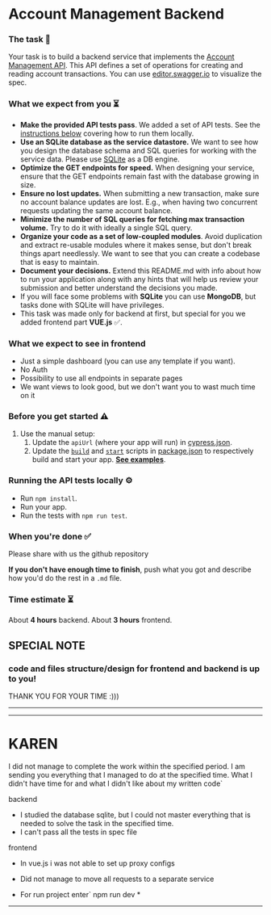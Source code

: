 # Account Management Backend

### The task 🧩

Your task is to build a backend service that implements the [Account Management API](api-specification.yml). This API defines a set of operations for creating and reading account transactions. You can use [editor.swagger.io](https://editor.swagger.io/) to visualize the spec.

### What we expect from you ⏳

- **Make the provided API tests pass**. We added a set of API tests. See the [instructions below](#running-the-api-tests-locally-%EF%B8%8F) covering how to run them locally. 
- **Use an SQLite database as the service datastore.** We want to see how you design the database schema and SQL queries for working with the service data. Please use [SQLite](https://www.sqlite.org/index.html) as a DB engine.
- **Optimize the GET endpoints for speed.** When designing your service, ensure that the GET endpoints remain fast with the database growing in size.
- **Ensure no lost updates.** When submitting a new transaction, make sure no account balance updates are lost. E.g., when having two concurrent requests updating the same account balance.
- **Minimize the number of SQL queries for fetching max transaction volume.** Try to do it with ideally a single SQL query.
- **Organize your code as a set of low-coupled modules**. Avoid duplication and extract re-usable modules where it makes sense, but don't break things apart needlessly. We want to see that you can create a codebase that is easy to maintain.
- **Document your decisions.** Extend this README.md with info about how to run your application along with any hints that will help us review your submission and better understand the decisions you made.
- If you will face some problems with **SQLite** you can use **MongoDB**, but tasks done with SQLite will have privileges.
- This task was made only for backend at first, but special for you we added frontend part **VUE.js** ✅.

### What we expect to see in frontend

- Just a simple dashboard (you can use any template if you want).
- No Auth
- Possibility to use all endpoints in separate pages
- We want views to look good, but we don't want you to wast much time on it

### Before you get started ⚠️

1. Use the manual setup:
    1. Update the `apiUrl` (where your app will run) in [cypress.json](cypress.json).
    2. Update the [`build`](package.json#L5) and [`start`](package.json#L6) scripts in [package.json](package.json) to respectively build and start your app. **[See examples](https://www.notion.so/devskills/Backend-78f49bea524148228f29ceb446157474)**.

### Running the API tests locally ⚙️

* Run `npm install`.
* Run your app.
* Run the tests with `npm run test`.

### When you're done ✅

Please share with us the github repository

**If you don't have enough time to finish**, push what you got and describe how you'd do the rest in a `.md` file.

### Time estimate ⏳

About **4 hours** backend.
About **3 hours** frontend.

## SPECIAL NOTE 
   ### code and files structure/design for frontend and backend is up to you!

THANK YOU FOR YOUR TIME :)))

---

------------------------------------------------------------------------
# KAREN #

I did not manage to complete the work within the specified period.
I am sending you everything that I managed to do at the specified time.
What I didn't have time for and what I didn't like about my written code`

backend
* I studied the database sqlite, but I could not master everything that is needed to solve the task in the specified time.
* I can't pass all the tests in spec file

frontend
* In vue.js i was not able to set up proxy configs
* Did not manage to move all requests to a separate service

* For run project enter` npm run dev *
------------------------------------------------------------------------
